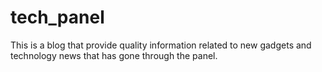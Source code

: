 # tech_panel
This is a blog that provide quality information related to new gadgets and technology news that has gone through the panel.
